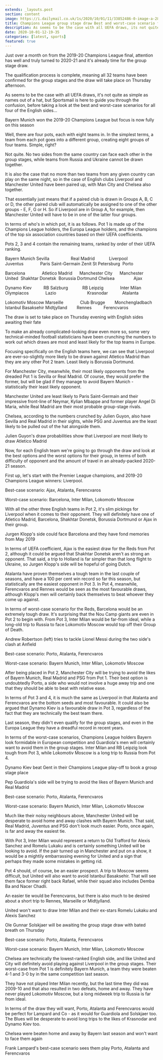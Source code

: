 ```yaml
---
extends: _layouts.post
section: content
image: https://i.dailymail.co.uk/1s/2020/10/01/11/33852486-0-image-a-28_1601547747205.jpg 
title: Champions League group stage draw Best and worst-case scenario for the four English teams 
description: As seems to be the case with all UEFA draws, its not quite as simple as names out of a hat, but Sportsmail is here to guide you through the confusion, taking a look at the best and worst-case scenarios. 
date: 2020-10-01-12-19-35 
categories: [latest, sports] 
featured: true 
--- 
```

Just over a month on from the 2019-20 Champions League final, attention has well and truly turned to 2020-21 and it's already time for the group stage draw.

The qualification process is complete, meaning all 32 teams have been confirmed for the group stages and the draw will take place on Thursday afternoon.

As seems to be the case with all UEFA draws, it's not quite as simple as names out of a hat, but Sportsmail is here to guide you through the confusion, before taking a look at the best and worst-case scenarios for all four of the English sides... 

Bayern Munich won the 2019-20 Champions League but focus is now fully on this season

Well, there are four pots, each with eight teams in. In the simplest terms, a team from each pot goes into a different group, creating eight groups of four teams. Simple, right?

Not quite. No two sides from the same country can face each other in the group stages, while teams from Russia and Ukraine cannot be drawn together.

It is also the case that no more than two teams from any given country can play on the same night, so in the case of English clubs Liverpool and Manchester United have been paired up, with Man City and Chelsea also together.

That essentially just means that if a paired club is drawn in Groups A, B, C or D, the other paired club will automatically be assigned to one of the other groups - E, F, G or H. So if Liverpool are in Group A, for example, then Manchester United will have to be in one of the latter four groups.

In terms of who's in which pot, it is as follows. Pot 1 is made up of the Champions League holders, the Europa League holders, and the champions of the top six association countries based on their UEFA coefficients.

Pots 2, 3 and 4 contain the remaining teams, ranked by order of their UEFA ranking. 

Bayern Munich Sevilla                  Real Madrid            Liverpool            Juventus              Paris Saint-Germain Zenit St Petersburg  Porto

Barcelona              Atletico Madrid      Manchester City      Manchester United  Shakhtar Donetsk  Borussia Dortmund Chelsea                Ajax

Dynamo Kiev          RB Salzburg            RB Leipzig              Inter Milan              Olympiacos              Lazio                          Krasnodar            Atalanta

Lokomotiv Moscow Marseille              Club Brugge        Monchengladbach Istanbul Basaksehir Midtjylland        Rennes          Ferencvaros

The draw is set to take place on Thursday evening with English sides awaiting their fate

To make an already complicated-looking draw even more so, some very technical-minded football statisticians have been crunching the numbers to work out which draws are most and least likely for the top teams in Europe.

Focusing specifically on the English teams here, we can see that Liverpool are ever-so-slightly more likely to be drawn against Atletico Madrid than they are any other Pot 2 team. Least likely is Borussia Dortmund.

For Manchester City, meanwhile, their most likely opponents from the dreaded Pot 1 is Sevilla or Real Madrid. Of course, they would prefer the former, but will be glad if they manage to avoid Bayern Munich -  statistically their least likely opponent.

Manchester United are least likely to Paris Saint-Germain and their impressive front-line of Neymar, Kylian Mbappe and former player Angel Di Maria, while Real Madrid are their most probable group-stage rivals.

Chelsea, according to the numbers crunched by Julien Guyon, also have Sevilla and Real Madrid in their sights, while PSG and Juventus are the least likely to be pulled out of the hat alongside them. 

Julien Guyon's draw probabilities show that Liverpool are most likely to draw Atletico Madrid

Now, for each English team we're going to go through the draw and look at the best options and the worst options for their group, in terms of both difficulty of opponent and the amount of travel in an already-packed 2020-21 season.

First up, let's start with the Premier League champions, and 2019-20 Champions League winners: Liverpool.

Best-case scenario: Ajax, Atalanta, Ferencvaros

Worst-case scenario: Barcelona, Inter Milan, Lokomotiv Moscow

With all the other three English teams in Pot 2, it's slim pickings for Liverpool when it comes to their opponent. They will definitely have one of Atletico Madrid, Barcelona, Shakhtar Donetsk, Borussia Dortmund or Ajax in their group.

Jurgen Klopp's side could face Barcelona and they have fond memories from May 2019

In terms of UEFA coefficient, Ajax is the easiest draw for the Reds from Pot 2, although it could be argued that Shakhtar Donetsk aren't as strong an opponent. That said, a trip to Holland is far simpler than that long flight to Ukraine, so Jurgen Klopp's side will be hopeful of going Dutch.

Atalanta have proven themselves a tough team in the last couple of seasons, and have a 100 per cent win record so far this season, but statistically are the easiest opponent in Pot 3. In Pot 4, meanwhile, Ferencvaros and Rennes would be seen as the most favourable draws, although Klopp's men will certainly back themselves to beat whoever they come up against.

In terms of worst-case scenario for the Reds, Barcelona would be an extremely tough draw. It's surprising that the Nou Camp giants are even in Pot 2 to begin with. From Pot 3, Inter Milan would be far-from ideal, while a long-old trip to Russia to face Lokomotiv Moscow would top off their Group of Death. 

Andrew Robertson (left) tries to tackle Lionel Messi during the two side's clash at Anfield

Best-case scenario: Porto, Atalanta, Ferencvaros

Worst-case scenario: Bayern Munich, Inter Milan, Lokomotiv Moscow

After being placed in Pot 2, Manchester City will be trying to avoid the likes of Bayern Munich, Real Madrid and PSG from Pot 1. Their best option is undoubtedly Porto, a side who would not involve a huge away trip and one that they should be able to beat with relative ease.

In terms of Pot 3 and 4, it is much the same as Liverpool in that Atalanta and Ferencvaros are the bottom seeds and most favourable. It could also be argued that Dynamo Kiev is a favourable draw in Pot 3, regardless of the fact that they are technically the best team there.

Last season, they didn't even qualify for the group stages, and even in the Europa League they have a dreadful record in recent years.

In terms of the worst-case scenarios, Champions League holders Bayern look formidable in European competition and Guardiola's men will certainly want to avoid them in the group stages. Inter Milan and RB Leipzig look tough from Pot 3, while Lokomotiv Moscow is a long trip to Russia from Pot 4. 

Dynamo Kiev beat Gent in their Champions League play-off to book a group stage place

Pep Guardiola's side will be trying to avoid the likes of Bayern Munich and Real Madrid

Best-case scenario: Porto, Atalanta, Ferencvaros

Worst-case scenario: Bayern Munich, Inter Milan, Lokomotiv Moscow

Much like their noisy neighbours above, Manchester United will be desperate to avoid home and away clashes with Bayern Munich. That said, Real Madrid, Juventus and PSG don't look much easier. Porto, once again, is far and away the easiest tie.

With Pot 3, Inter Milan would represent a return to Old Trafford for Alexis Sanchez and Romelu Lukaku and is certainly something United will be looking to avoid. If the pair turned up in Manchester and put on a show, it would be a mightily embarrassing evening for United and a sign that perhaps they made some mistakes in getting rid.

Pot 4 should, of course, be an easier prospect. A trip to Moscow seems difficult, but United will also want to avoid Istanbul Basaksehir. That will see them face former right back Rafael, while their squad also includes Demba Ba and Nacer Chadli.

An easier tie would be Ferencvaros, but there is also much to be desired about a short trip to Rennes, Marseille or Midtjylland.

United won't want to draw Inter Milan and their ex-stars Romelu Lukaku and Alexis Sanchez

Ole Gunnar Solskjaer will be awaiting the group stage draw with bated breath on Thursday

Best-case scenario: Porto, Atalanta, Ferencvaros

Worst-case scenario: Bayern Munich, Inter Milan, Lokomotiv Moscow 

Chelsea are technically the lowest-ranked English side, and like United and City will definitely avoid playing against Liverpool in the group stages. Their worst-case from Pot 1 is definitely Bayern Munich, a team they were beaten 4-1 and 3-0 by in the same competition last season.

They have not played Inter Milan recently, but the last time they did was 2009-10 and that also resulted in two defeats, home and away. They have never played Lokomotiv Moscow, but a long midweek trip to Russia is far from ideal.

In terms of the draw they will want, Porto, Atalanta and Ferencvaros would be perfect for Lampard and Co - as it would for Guardiola and Solskjaer too. The Blues will be desperate to avoid long trips to the likes of Krasnodar and Dynamo Kiev too. 

Chelsea were beaten home and away by Bayern last season and won't want to face them again

Frank Lampard's best-case scenario sees them play Porto, Atalanta and Ferencvaros


